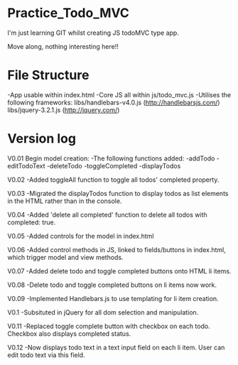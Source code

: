 # Practice_Todo_MVC
I'm just learning GIT whilst creating JS todoMVC type app.

Move along, nothing interesting here!!

# File Structure

  -App usable within index.html
  -Core JS all within js/todo_mvc.js
  -Utilises the following frameworks:
  	libs/handlebars-v4.0.js   (http://handlebarsjs.com/)
  	libs/jquery-3.2.1.js      (http://jquery.com/)

# Version log
V0.01 Begin model creation:
  -The following functions added:
    -addTodo
    -editTodoText
    -deleteTodo
    -toggleCompleted
    -displayTodos
    
V0.02 
  -Added toggleAll function to toggle all todos' completed property.
  
V0.03
  -Migrated the displayTodos function to display todos as list elements in the HTML rather than in the console.

V0.04
  -Added 'delete all completed' function to delete all todos with completed: true.
  
V0.05
  -Added controls for the model in index.html
  
V0.06
  -Added control methods in JS, linked to fields/buttons in index.html, which trigger model and view methods.

V0.07
  -Added delete todo and toggle completed buttons onto HTML li items.

V0.08
  -Delete todo and toggle completed buttons on li items now work.

V0.09
  -Implemented Handlebars.js to use templating for li item creation.

V0.1
  -Subsituted in jQuery for all dom selection and manipulation.

V0.11
  -Replaced toggle complete button with checkbox on each todo. Checkbox also displays completed status.

V0.12
  -Now displays todo text in a text input field on each li item. User can edit todo text via this field.
